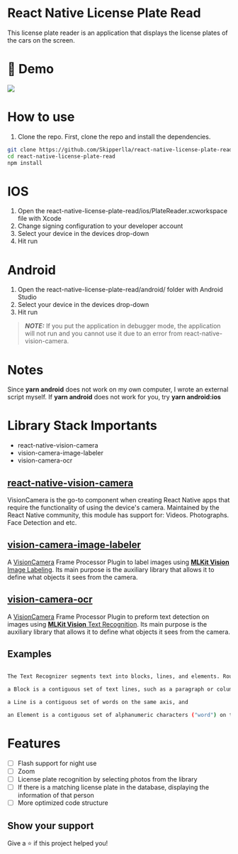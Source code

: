 # React Native License Plate Read

This license plate reader is an application that displays the license plates of the cars on the screen.

# 🚀 Demo

![](https://media.giphy.com/media/lHFziIsBdO1glJrMIC/giphy.gif)

# How to use

1. Clone the repo.
   First, clone the repo and install the dependencies.

```bash
git clone https://github.com/Skipperlla/react-native-license-plate-read.git
cd react-native-license-plate-read
npm install
```

# IOS

1. Open the react-native-license-plate-read/ios/PlateReader.xcworkspace file with Xcode
2. Change signing configuration to your developer account
3. Select your device in the devices drop-down
4. Hit run

# Android

1. Open the react-native-license-plate-read/android/ folder with Android Studio
2. Select your device in the devices drop-down
3. Hit run

> **_NOTE:_** If you put the application in debugger mode, the application will not run and you cannot use it due to an error from react-native-vision-camera.

# Notes

Since **yarn android** does not work on my own computer, I wrote an external script myself. If **yarn android** does not work for you, try **yarn android:ios**

# Library Stack Importants

- react-native-vision-camera
- vision-camera-image-labeler
- vision-camera-ocr

## **[react-native-vision-camera](https://github.com/mrousavy/react-native-vision-camera)**

VisionCamera is the go-to component when creating React Native apps that require the functionality of using the device's camera. Maintained by the React Native community, this module has support for: Videos. Photographs. Face Detection and etc.

## **[vision-camera-image-labeler](https://github.com/mrousavy/vision-camera-image-labeler)**

A [VisionCamera](https://github.com/mrousavy/react-native-vision-camera) Frame Processor Plugin to label images using [**MLKit Vision** Image Labeling](https://developers.google.com/ml-kit/vision/image-labeling). Its main purpose is the auxiliary library that allows it to define what objects it sees from the camera.

## **[**vision-camera-ocr**](https://github.com/aarongrider/vision-camera-ocr)**

A [VisionCamera](https://github.com/mrousavy/react-native-vision-camera) Frame Processor Plugin to preform text detection on images using [**MLKit Vision** Text Recognition](https://developers.google.com/ml-kit/vision/text-recognition). Its main purpose is the auxiliary library that allows it to define what objects it sees from the camera.

## Examples

```bash

The Text Recognizer segments text into blocks, lines, and elements. Roughly speaking:

a Block is a contiguous set of text lines, such as a paragraph or column,

a Line is a contiguous set of words on the same axis, and

an Element is a contiguous set of alphanumeric characters ("word") on the same axis in most Latin languages, or a character in others
```

# Features

- [ ] Flash support for night use
- [ ] Zoom
- [ ] License plate recognition by selecting photos from the library
- [ ] If there is a matching license plate in the database, displaying the information of that person
- [ ] More optimized code structure

## Show your support

Give a ⭐️ if this project helped you!
